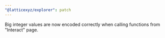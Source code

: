 ```yaml
---
"@latticexyz/explorer": patch
---
```


Big integer values are now encoded correctly when calling functions from "Interact" page.
